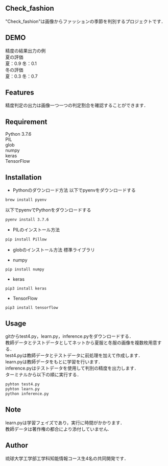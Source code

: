 ## Check_fashion
"Check_fashion"は画像からファッションの季節を判別するプロジェクトです．


## DEMO
精度の結果出力の例<br>
夏の評価<br>
夏：0.9 冬：0.1<br>
冬の評価<br>
夏：0.3 冬：0.7


## Features
精度判定の出力は画像一つ一つの判定割合を確認することができます．


## Requirement
Python 3.7.6<br>
PIL<br>
glob<br>
numpy<br>
keras<br>
TensorFlow


## Installation
- Pythonのダウンロード方法
以下でpyenvをダウンロードする
```
brew install pyenv
```
以下でpyenvでPythonをダウンロードする
```
pyenv install 3.7.6
```
- PILのインストール方法
```python
pip install Pillow
```
- globのインストール方法
標準ライブラリ

- numpy
```python
pip install numpy
```

- keras
```python
pip3 install keras
```
- TensorFlow
```python
pip3 install tensorflow
```

## Usage
gitからtest4.py，learn.py，inference.pyをダウンロードする．<br>
教師データとテストデータとしてネットから夏服と冬服の画像を複数枚用意する．<br>
test4.pyは教師データとテストデータに前処理を加えて作成します．<br>
learn.pyは教師データをもとに学習を行います．<br>
inference.pyはテストデータを使用して判別の精度を出力します．<br>
ターミナルから以下の順に実行する．
```python
pyhton test4.py
pyhton learn.py
python inference.py
```

## Note
learn.pyは学習フェイズであり，実行に時間がかかります．<br>
教師データは著作権の都合により添付していません.


## Author
琉球大学工学部工学科知能情報コース生4名の共同開発です．

